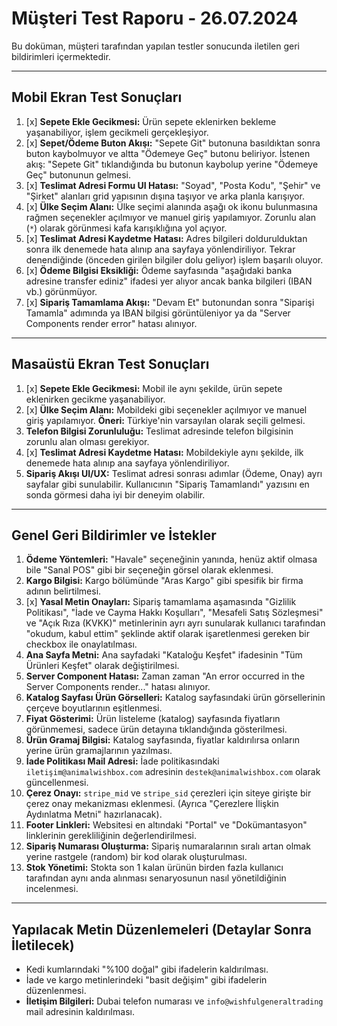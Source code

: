 # Müşteri Test Raporu - 26.07.2024

Bu doküman, müşteri tarafından yapılan testler sonucunda iletilen geri bildirimleri içermektedir.

---

## Mobil Ekran Test Sonuçları

1.  [x] **Sepete Ekle Gecikmesi:** Ürün sepete eklenirken bekleme yaşanabiliyor, işlem gecikmeli gerçekleşiyor.
2.  [x] **Sepet/Ödeme Buton Akışı:** "Sepete Git" butonuna basıldıktan sonra buton kaybolmuyor ve altta "Ödemeye Geç" butonu beliriyor. İstenen akış: "Sepete Git" tıklandığında bu butonun kaybolup yerine "Ödemeye Geç" butonunun gelmesi.
3.  [x] **Teslimat Adresi Formu UI Hatası:** "Soyad", "Posta Kodu", "Şehir" ve "Şirket" alanları grid yapısının dışına taşıyor ve arka planla karışıyor.
4.  [x] **Ülke Seçim Alanı:** Ülke seçimi alanında aşağı ok ikonu bulunmasına rağmen seçenekler açılmıyor ve manuel giriş yapılamıyor. Zorunlu alan (`*`) olarak görünmesi kafa karışıklığına yol açıyor.
5.  [x] **Teslimat Adresi Kaydetme Hatası:** Adres bilgileri doldurulduktan sonra ilk denemede hata alınıp ana sayfaya yönlendiriliyor. Tekrar denendiğinde (önceden girilen bilgiler dolu geliyor) işlem başarılı oluyor.
6.  [x] **Ödeme Bilgisi Eksikliği:** Ödeme sayfasında "aşağıdaki banka adresine transfer ediniz" ifadesi yer alıyor ancak banka bilgileri (IBAN vb.) görünmüyor.
7.  [x] **Sipariş Tamamlama Akışı:** "Devam Et" butonundan sonra "Siparişi Tamamla" adımında ya IBAN bilgisi görüntüleniyor ya da "Server Components render error" hatası alınıyor.

---

## Masaüstü Ekran Test Sonuçları

1.  [x] **Sepete Ekle Gecikmesi:** Mobil ile aynı şekilde, ürün sepete eklenirken gecikme yaşanabiliyor.
2.  [x] **Ülke Seçim Alanı:** Mobildeki gibi seçenekler açılmıyor ve manuel giriş yapılamıyor. **Öneri:** Türkiye'nin varsayılan olarak seçili gelmesi.
3.  **Telefon Bilgisi Zorunluluğu:** Teslimat adresinde telefon bilgisinin zorunlu alan olması gerekiyor.
4.  [x] **Teslimat Adresi Kaydetme Hatası:** Mobildekiyle aynı şekilde, ilk denemede hata alınıp ana sayfaya yönlendiriliyor.
5.  **Sipariş Akışı UI/UX:** Teslimat adresi sonrası adımlar (Ödeme, Onay) ayrı sayfalar gibi sunulabilir. Kullanıcının "Sipariş Tamamlandı" yazısını en sonda görmesi daha iyi bir deneyim olabilir.

---

## Genel Geri Bildirimler ve İstekler

1.  **Ödeme Yöntemleri:** "Havale" seçeneğinin yanında, henüz aktif olmasa bile "Sanal POS" gibi bir seçeneğin görsel olarak eklenmesi.
2.  **Kargo Bilgisi:** Kargo bölümünde "Aras Kargo" gibi spesifik bir firma adının belirtilmesi.
3.  [x] **Yasal Metin Onayları:** Sipariş tamamlama aşamasında "Gizlilik Politikası", "İade ve Cayma Hakkı Koşulları", "Mesafeli Satış Sözleşmesi" ve "Açık Rıza (KVKK)" metinlerinin ayrı ayrı sunularak kullanıcı tarafından "okudum, kabul ettim" şeklinde aktif olarak işaretlenmesi gereken bir checkbox ile onaylatılması.
4.  **Ana Sayfa Metni:** Ana sayfadaki "Kataloğu Keşfet" ifadesinin "Tüm Ürünleri Keşfet" olarak değiştirilmesi.
5.  **Server Component Hatası:** Zaman zaman "An error occurred in the Server Components render..." hatası alınıyor.
6.  **Katalog Sayfası Ürün Görselleri:** Katalog sayfasındaki ürün görsellerinin çerçeve boyutlarının eşitlenmesi.
7.  **Fiyat Gösterimi:** Ürün listeleme (katalog) sayfasında fiyatların görünmemesi, sadece ürün detayına tıklandığında gösterilmesi.
8.  **Ürün Gramaj Bilgisi:** Katalog sayfasında, fiyatlar kaldırılırsa onların yerine ürün gramajlarının yazılması.
9.  **İade Politikası Mail Adresi:** İade politikasındaki `iletişim@animalwishbox.com` adresinin `destek@animalwishbox.com` olarak güncellenmesi.
10. **Çerez Onayı:** `stripe_mid` ve `stripe_sid` çerezleri için siteye girişte bir çerez onay mekanizması eklenmesi. (Ayrıca "Çerezlere İlişkin Aydınlatma Metni" hazırlanacak).
11. **Footer Linkleri:** Websitesi en altındaki "Portal" ve "Dokümantasyon" linklerinin gerekliliğinin değerlendirilmesi.
12. **Sipariş Numarası Oluşturma:** Sipariş numaralarının sıralı artan olmak yerine rastgele (random) bir kod olarak oluşturulması.
13. **Stok Yönetimi:** Stokta son 1 kalan ürünün birden fazla kullanıcı tarafından aynı anda alınması senaryosunun nasıl yönetildiğinin incelenmesi.

---

## Yapılacak Metin Düzenlemeleri (Detaylar Sonra İletilecek)

-   Kedi kumlarındaki "%100 doğal" gibi ifadelerin kaldırılması.
-   İade ve kargo metinlerindeki "basit değişim" gibi ifadelerin düzenlenmesi.
-   **İletişim Bilgileri:** Dubai telefon numarası ve `info@wishfulgeneraltrading` mail adresinin kaldırılması. 